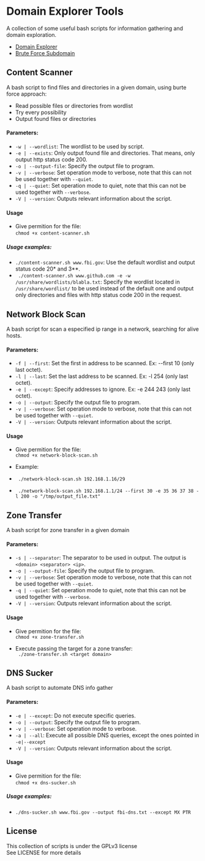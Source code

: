 # Domain Explorer Tools
A collection of some useful bash scripts for information gathering and domain exploration.  

- [Domain Explorer](domain-explorer/DOMAIN-EXPLORER.md)
- [Brute Force Subdomain](bf-subdomain/BF-SUBDOMAIN.md)

## Content Scanner
A bash script to find files and directories in a given domain, using burte force approach:  
- Read possible files or directories from wordlist  
- Try every possibility
- Output found files or directories

#### Parameters:
- ```-w | --wordlist```: The wordlist to be used by script.
- ```-e | --exists```: Only output found file and directories. That means, only output http status code 200.
- ```-o | --output-file```: Specify the output file to program.
- ```-v | --verbose```: Set operation mode to verbose, note that this can not be used together with ```--quiet```.
- ```-q | --quiet```: Set operation mode to quiet, note that this can not be used together with ```--verbose```.
- ```-V | --version```: Outputs relevant information about the script.

#### Usage
- Give permition for the file:  
``` chmod +x content-scanner.sh ```

##### Usage examples:
- ``` ./content-scanner.sh www.fbi.gov ```: Use the default wordlist and output status code 20* and 3**.
- ``` ./content-scanner.sh www.github.com -e -w /usr/share/wordlists/blabla.txt```: Specify the wordlist located in ```/usr/share/wordlist/``` to be used instead of the default one and output only directories and files with http status code 200 in the request.

## Network Block Scan
A bash script for scan a especified ip range in a network, searching for alive hosts.

#### Parameters:
- ```-f | --first```: Set the first in address to be scanned. Ex: --first 10 (only last octet).
- ```-l | --last```: Set the last address to be scanned. Ex: -l 254 (only last octet).
- ```-e | --except```: Specify addresses to ignore. Ex: -e 244 243 (only last octet).
- ```-o | --output```: Specify the output file to program.
- ```-v | --verbose```: Set operation mode to verbose, note that this can not be used together with ```--quiet```.
- ```-V | --version```: Outputs relevant information about the script.

#### Usage
- Give permition for the file:  
``` chmod +x network-block-scan.sh ```

- Example:  
- ``` ./network-block-scan.sh 192.168.1.16/29```
- ``` ./network-block-scan.sh 192.168.1.1/24 --first 30 -e 35 36 37 38 -l 200 -o "/tmp/output_file.txt"```  

## Zone Transfer
A bash script for zone transfer in a given domain  

#### Parameters:
- ```-s | --separator```: The separator to be used in output. The output is ```<domain> <separator> <ip>```.
- ```-o | --output-file```: Specify the output file to program.
- ```-v | --verbose```: Set operation mode to verbose, note that this can not be used together with ```--quiet```.
- ```-q | --quiet```: Set operation mode to quiet, note that this can not be used together with ```--verbose```.
- ```-V | --version```: Outputs relevant information about the script.

#### Usage
- Give permition for the file:  
``` chmod +x zone-transfer.sh ```

- Execute passing the target for a zone transfer:  
``` ./zone-transfer.sh <target domain>```

## DNS Sucker
A bash script to automate DNS info gather  

#### Parameters:
- ```-e | --except```: Do not execute specific queries.
- ```-o | --output```: Specify the output file to program.
- ```-v | --verbose```: Set operation mode to verbose.
- ```-a | --all```: Execute all possible DNS queries, except the ones pointed in ```-e|--except```
- ```-V | --version```: Outputs relevant information about the script.

#### Usage
- Give permition for the file:  
``` chmod +x dns-sucker.sh ```

##### Usage examples:
- ```./dns-sucker.sh www.fbi.gov --output fbi-dns.txt --except MX PTR```

## License
This collection of scripts is under the GPLv3 license  
See LICENSE for more details  
